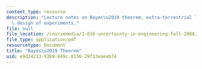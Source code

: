 ```yaml
---
content_type: resource
description: "Lecture notes on Bayes\u2019 theorem, extra-terrestrial life, and the\
  \ design of experiments."
file: null
file_location: /coursemedia/1-010-uncertainty-in-engineering-fall-2008/e9d2421393b9849c815629f33eaeeb74_app_03.pdf
file_type: application/pdf
resourcetype: Document
title: "Bayes\u2019 Theorem"
uid: e9d24213-93b9-849c-8156-29f33eaeeb74
---
```

